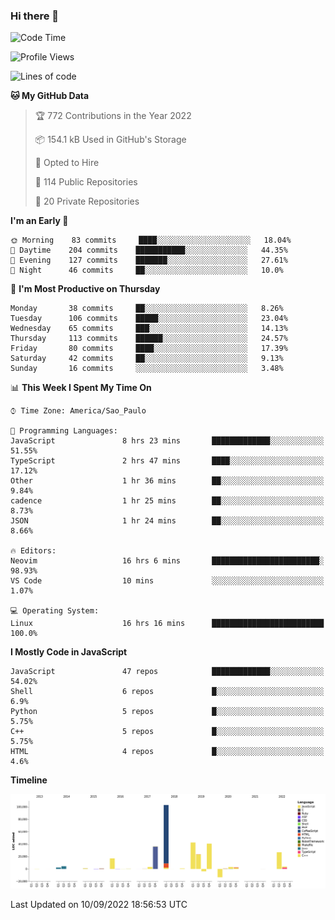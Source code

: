 ### Hi there 👋

<!--START_SECTION:waka-->
![Code Time](http://img.shields.io/badge/Code%20Time-4%2C038%20hrs%2031%20mins-blue)

![Profile Views](http://img.shields.io/badge/Profile%20Views-0-blue)

![Lines of code](https://img.shields.io/badge/From%20Hello%20World%20I%27ve%20Written-299%20Thousand%20lines%20of%20code-blue)

**🐱 My GitHub Data** 

> 🏆 772 Contributions in the Year 2022
 > 
> 📦 154.1 kB Used in GitHub's Storage 
 > 
> 💼 Opted to Hire
 > 
> 📜 114 Public Repositories 
 > 
> 🔑 20 Private Repositories  
 > 
**I'm an Early 🐤** 

```text
🌞 Morning    83 commits     ████░░░░░░░░░░░░░░░░░░░░░   18.04% 
🌆 Daytime    204 commits    ███████████░░░░░░░░░░░░░░   44.35% 
🌃 Evening    127 commits    ███████░░░░░░░░░░░░░░░░░░   27.61% 
🌙 Night      46 commits     ██░░░░░░░░░░░░░░░░░░░░░░░   10.0%

```
📅 **I'm Most Productive on Thursday** 

```text
Monday       38 commits     ██░░░░░░░░░░░░░░░░░░░░░░░   8.26% 
Tuesday      106 commits    █████░░░░░░░░░░░░░░░░░░░░   23.04% 
Wednesday    65 commits     ███░░░░░░░░░░░░░░░░░░░░░░   14.13% 
Thursday     113 commits    ██████░░░░░░░░░░░░░░░░░░░   24.57% 
Friday       80 commits     ████░░░░░░░░░░░░░░░░░░░░░   17.39% 
Saturday     42 commits     ██░░░░░░░░░░░░░░░░░░░░░░░   9.13% 
Sunday       16 commits     ░░░░░░░░░░░░░░░░░░░░░░░░░   3.48%

```


📊 **This Week I Spent My Time On** 

```text
⌚︎ Time Zone: America/Sao_Paulo

💬 Programming Languages: 
JavaScript               8 hrs 23 mins       █████████████░░░░░░░░░░░░   51.55% 
TypeScript               2 hrs 47 mins       ████░░░░░░░░░░░░░░░░░░░░░   17.12% 
Other                    1 hr 36 mins        ██░░░░░░░░░░░░░░░░░░░░░░░   9.84% 
cadence                  1 hr 25 mins        ██░░░░░░░░░░░░░░░░░░░░░░░   8.73% 
JSON                     1 hr 24 mins        ██░░░░░░░░░░░░░░░░░░░░░░░   8.66%

🔥 Editors: 
Neovim                   16 hrs 6 mins       ████████████████████████░   98.93% 
VS Code                  10 mins             ░░░░░░░░░░░░░░░░░░░░░░░░░   1.07%

💻 Operating System: 
Linux                    16 hrs 16 mins      █████████████████████████   100.0%

```

**I Mostly Code in JavaScript** 

```text
JavaScript               47 repos            █████████████░░░░░░░░░░░░   54.02% 
Shell                    6 repos             █░░░░░░░░░░░░░░░░░░░░░░░░   6.9% 
Python                   5 repos             █░░░░░░░░░░░░░░░░░░░░░░░░   5.75% 
C++                      5 repos             █░░░░░░░░░░░░░░░░░░░░░░░░   5.75% 
HTML                     4 repos             █░░░░░░░░░░░░░░░░░░░░░░░░   4.6%

```


**Timeline**

![Chart not found](https://raw.githubusercontent.com/jampow/jampow/master/charts/bar_graph.png) 


 Last Updated on 10/09/2022 18:56:53 UTC
<!--END_SECTION:waka-->

